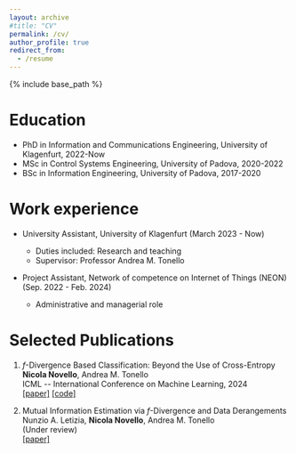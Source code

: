 ```yaml
---
layout: archive
#title: "CV"
permalink: /cv/
author_profile: true
redirect_from:
  - /resume
---
```


{% include base_path %}

Education
======
* PhD in Information and Communications Engineering, University of Klagenfurt, 2022-Now
* MSc in Control Systems Engineering, University of Padova, 2020-2022
* BSc in Information Engineering, University of Padova, 2017-2020

Work experience
======

* University Assistant, University of Klagenfurt (March 2023 - Now)
  * Duties included: Research and teaching
  * Supervisor: Professor Andrea M. Tonello

* Project Assistant, Network of competence on Internet of Things (NEON) (Sep. 2022 - Feb. 2024)
  * Administrative and managerial role

  
Selected Publications
======
1.  $f$-Divergence Based Classification: Beyond the Use of Cross-Entropy                         
**Nicola Novello**, Andrea M. Tonello                                      
ICML -- International Conference on Machine Learning, 2024                     
[[paper]](https://arxiv.org/abs/2401.01268)  [[code]](https://github.com/nicolaNovello/discriminative-classification-fDiv)

3.  Mutual Information Estimation via $f$-Divergence and Data Derangements                       
Nunzio A. Letizia, **Nicola Novello**, Andrea M. Tonello       
(Under review)                                                               
[[paper]](https://arxiv.org/abs/2305.20025)
